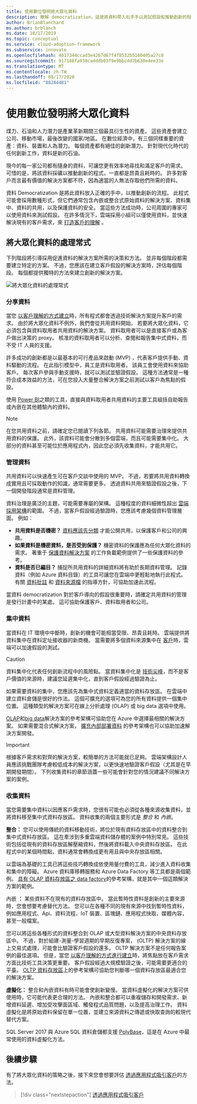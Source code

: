 ```yaml
---
title: 使用數位發明將大眾化資料
description: 瞭解 democratization，這是將資料帶入右手手以測試假設和推動創新的程式。
author: BrianBlanchard
ms.author: brblanch
ms.date: 10/17/2019
ms.topic: conceptual
ms.service: cloud-adoption-framework
ms.subservice: innovate
ms.openlocfilehash: 4817344ccad3e4267d67f4f8532b5160405a27c8
ms.sourcegitcommit: 917188fa930cadddb03f9e9bbcdd7b630e4ee33e
ms.translationtype: MT
ms.contentlocale: zh-TW
ms.lasthandoff: 08/17/2020
ms.locfileid: "88284481"
---
```

# <a name="democratize-data-with-digital-invention"></a>使用數位發明將大眾化資料

煤力、石油和人力潛力是產業革新期間三個最具衍生性的資產。 這些資產會建立公司、移動市場，最後改變的國家/地區。 在數位經濟中，有三個同樣重要的資產：資料、裝置和人為潛力。 每個資產都有絕佳的創新潛力。 針對現代化時代的任何創新工作，資料是新的石油。

現今的每一家公司都有隨身的資料，可讓您更有效率地尋找和滿足客戶的需求。 可惜的是，將該資料採礦以推動創新的程式，一直都是昂貴且耗時的。 許多對客戶而言最有價值的解決方案都不符，因為適當的人無法存取他們所需的資料。

資料 Democratization 是將此資料放入正確的手中，以推動創新的流程。 此程式可能會採用數種形式，但它們通常包含內嵌或整合式原始資料的解決方案、資料集中、資料的共用，以及保護資料的安全。 當這些方法成功時，公司周圍的專家可以使用資料來測試假設。 在許多情況下，雲端採用小組可以僅使用資料，並快速解決現有的客戶需求，來 [打造客戶的理解](./build.md) 。

## <a name="process-of-democratizing-data"></a>將大眾化資料的處理常式

下列階段將引導採用促進資料的解決方案所需的決策和方法。 並非每個階段都需要建立特定的方案。 不過，您應該在建立客戶假設的解決方案時，評估每個階段。 每個都提供獨特的方法來建立創新的解決方案。

![將大眾化資料的處理常式](../../_images/innovate/democratize-data.png)

### <a name="share-data"></a>分享資料

當您 [以客戶理解的方式建立](./build.md)時，所有程式都會透過技術解決方案提升客戶的需求。 由於將大眾化資料不例外，我們會從共用資料開始。 若要將大眾化資料，它必須包含與資料取用者共用資料的解決方案。 資料取用者可以是直接客戶或為客戶做出決策的 proxy。 核准的資料取用者可以分析、查閱和報告集中式資料，而不受 IT 人員的支援。

許多成功的創新都是以最基本的可行產品來啟動 (MVP) ，代表客戶提供手動、資料驅動的流程。 在此指引模型中，員工是資料取用者。 該員工會使用資料來協助客戶。 每次客戶參與手動支援時，就可以測試並驗證假設。 這種方法通常是一種符合成本效益的方法，可在您投入大量整合解決方案之前測試以客戶為焦點的假設。

使用 [Power BI](/power-bi)之類的工具，直接與資料取用者共用資料的主要工具組括自助報告或內嵌在其他體驗內的資料。

> [!NOTE]
> 在您共用資料之前，請確定您已閱讀下列各節。 共用資料可能需要治理來提供共用資料的保護。 此外，該資料可能會分散到多個雲端，而且可能需要集中化。 大部分的資料甚至可能位於應用程式內，因此您必須先收集資料，才能共用它。

### <a name="govern-data"></a>管理資料

共用資料可以快速產生可在客戶交談中使用的 MVP。 不過，若要將共用資料轉換成實用且可採取動作的知識，通常需要更多。 透過資料共用來驗證假設之後，下一個開發階段通常是資料管理。

資料治理是廣泛的主題，可能需要專屬的架構。 這種程度的資料細微性超出 [雲端採用架構](../../index.yml)的範圍。 不過，當客戶假設經過驗證時，您應該考慮幾個資料管理層面。 例如：

- **共用資料是否機密？** [資料應該先分類](../../govern/policy-compliance/data-classification.md) 才能公開共用，以保護客戶和公司的興趣。
- **如果資料是機密資料，是否受到保護？** 機密資料的保護應為任何大眾化資料的需求。 著重于 [保護資料解決方案](/azure/architecture/data-guide/scenarios/securing-data-solutions) 的工作負載範例提供了一些保護資料的參考。
- **資料是否已編目？** 捕捉所共用資料的詳細資料將有助於長期資料管理。 記錄資料（例如 Azure 資料目錄）的工具可讓您在雲端中更輕鬆地執行此程式。 有關 [資料批註](/azure/data-catalog/data-catalog-how-to-annotate) 和 [資料來源檔](/azure/data-catalog/data-catalog-how-to-documentation) 的指導方針，可協助加速此流程。

當資料 democratization 對於客戶導向的假設很重要時，請確定共用資料的管理是發行計畫中的某處。 這可協助保護客戶、資料取用者和公司。

### <a name="centralize-data"></a>集中資料

當資料在 IT 環境中中斷時，創新的機會可能相當受限、昂貴且耗時。 雲端提供將資料集中在資料定址接收器的新商機。 當需要將多個資料來源集中在 [客戶](./build.md)時，雲端可以加速假設的測試。

> [!CAUTION]
> 資料集中化代表任何創新流程中的風險點。 當資料集中化是 [技術尖峰](./build.md#reduce-complexity-and-delay-technical-spikes)，而不是客戶價值的來源時，建議您延遲集中化，直到客戶假設經過驗證為止。

如果需要資料的集中，您應該先為集中式資料定義適當的資料存放區。 在雲端中建立資料倉儲是很好的作法。 這個可擴充的選項可為您的所有資料提供一個集中位置。 這種類型的解決方案可在線上分析處理 (OLAP) 或 big data 選項中使用。

[OLAP](/azure/architecture/data-guide/relational-data/online-analytical-processing)和[big data](/azure/architecture/data-guide/big-data)解決方案的參考架構可協助您在 Azure 中選擇最相關的解決方案。 如果需要混合式解決方案， [擴充內部部署資料](/azure/architecture/data-guide/scenarios/hybrid-on-premises-and-cloud) 的參考架構也可以協助加速解決方案開發。

> [!IMPORTANT]
> 根據客戶需求和對齊的解決方案，較簡單的方法可能就已足夠。 雲端架構設計人員應該挑戰團隊考慮較低成本的解決方案，以更快速地驗證客戶假設（尤其是在早期開發期間）。 下列收集資料的章節涵蓋一些可能會針對您的情況建議不同解決方案的案例。

### <a name="collect-data"></a>收集資料

當您需要集中資料以因應客戶需求時，您很有可能也必須從各種來源收集資料，並將資料移至集中式資料存放區。 資料收集的兩個主要形式是 _整合_ 和 _內嵌_。

**整合：** 您可以使用傳統的資料移動技術，將位於現有資料存放區中的資料整合到集中式資料存放區。 這在牽涉到多重雲端資料儲存體的案例中特別常見。 這些技術包括從現有的資料存放區解壓縮資料，然後將資料載入中央資料存放區。 在此程式中的某個時間點，資料通常會轉換成更有用且與中央存放區相關。

以雲端為基礎的工具已將這些技巧轉換成依使用量付費的工具，減少進入資料收集和集中的障礙。 Azure 資料庫移轉服務和 Azure Data Factory 等工具都是兩個範例。 [具有 OLAP 資料存放區之 data factory](/azure/architecture/data-guide/relational-data/etl)的參考架構，就是其中一個這類解決方案的範例。

內嵌 **：** 某些資料不在現有的資料存放區中。 當此暫時性資料是創新的主要來源時，您會想要考慮替代方法。 您可以在各種不同的現有來源中找到暫時性資料，例如應用程式、Api、資料流程、IoT 裝置、區塊鏈、應用程式快取、媒體內容，甚至一般檔案。

您可以將這些各種形式的資料整合到 OLAP 或大型資料解決方案的中央資料存放區中。 不過，對於組建-測量-學習週期的早期反復專案， (OLTP) 解決方案的線上交易式處理，可能會比驗證客戶假設的還多。 OLTP 解決方案不是任何報告案例的最佳選項。 但是，當您 [以客戶理解的方式進行建立](./build.md)時，將焦點放在客戶需求方面比技術工具決策更重要。 客戶假設經過大規模驗證之後，可能需要更適合的平臺。 [OLTP 資料存放區](/azure/architecture/data-guide/relational-data/online-transaction-processing)上的參考架構可協助您判斷哪一個資料存放區最適合您的解決方案。

**虛擬化：** 整合和內嵌資料有時可能會使創新變慢。 當資料虛擬化的解決方案可供使用時，它可能代表更合理的方法。 內嵌和整合都可以重複儲存和開發需求、新增資料延遲、增加受攻擊面區域、觸發程式品質問題，以及提高治理工作。 資料虛擬化是將原始資料保留在單一位置，並建立來源資料之傳遞或快取查詢的較現代替代方案。

SQL Server 2017 與 Azure SQL 資料倉儲都支援 [PolyBase](/sql/relational-databases/polybase/polybase-guide)，這是在 Azure 中最常使用的資料虛擬化方法。

## <a name="next-steps"></a>後續步驟

有了將大眾化資料的策略之後，接下來您會想要評估 [透過應用程式吸引客戶](./apps.md)的方法。

> [!div class="nextstepaction"]
> [透過應用程式吸引客戶](./apps.md)